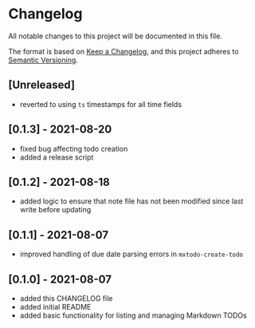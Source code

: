 # Changelog

All notable changes to this project will be documented in this file.

The format is based on [Keep a Changelog](https://keepachangelog.com/en/1.0.0/),
and this project adheres to [Semantic Versioning](https://semver.org/spec/v2.0.0.html).

## [Unreleased]
- reverted to using `ts` timestamps for all time fields

## [0.1.3] - 2021-08-20
- fixed bug affecting todo creation
- added a release script

## [0.1.2] - 2021-08-18
- added logic to ensure that note file has not been modified since last write before updating

## [0.1.1] - 2021-08-07
- improved handling of due date parsing errors in `mxtodo-create-todo`

## [0.1.0] - 2021-08-07
- added this CHANGELOG file
- added initial README
- added basic functionality for listing and managing Markdown TODOs
